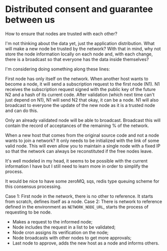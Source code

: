 # Distributed consent and guarantee between us

How to ensure that nodes are trusted with each other?

I'm not thinking about the data yet, just the application distribution. What will make a new node be trusted by the network?
With that in mind, why not store the node information locally on each node and, with each change, there is a broadcast so that everyone has the data inside themselves?

I'm considering doing something along these lines:

First node has only itself on the network.
When another host wants to become a node, it will send a subscription request to the first node (N1).
N1 receives the subscription request signed with the public key of the future N2 and a hash of its current code.
After validation (which next time can't just depend on N1), N1 will send N2 that okay, it can be a node.
N1 will also broadcast to everyone the update of the new node as it is a trusted node and can do this.

Only an already validated node will be able to broadcast. Broadcast this will contain the record of acceptances of the remaining % of the network.

When a new host that comes from the original source code and not a node wants to join a network? It only needs to be initialized with the link of some valid node. This will even allow you to maintain a single node with a fixed IP so that the network can always be reconstituted if the free nodes leave.

It's well modeled in my head, it seems to be possible with the current information I have but I still need to learn more in order to simplify the process.

It would be nice to have some zeroMQ, sqs, redis type queuing scheme for this consensus processing.

Case 1: First node in the network, there is no other to reference. It starts from scratch, defines itself as a node.
Case 2: There is network to reference defined in the environment as `NETWORK_NODE_URL`, starts the process of requesting to be node.

* Makes a request to the informed node;
* Node includes the request in a list to be validated;
* Node cron assigns its verification on the node;
* Node broadcasts with other nodes to get more approvals;
* Last node to approve, adds the new host as a node and informs others.